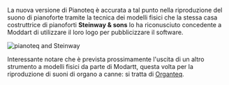 
La nuova versione di Pianoteq è accurata a tal punto nella riproduzione del suono di pianoforte tramite la tecnica dei modelli fisici che la stessa casa costruttrice di pianoforti **Steinway & sons** lo ha riconusciuto concedente a Moddart di utilizzare il loro logo per pubblicizzare il software.

![pianoteq and Steinway](pianoteq-steinway)

Interessante notare che è prevista prossimamente l'uscita di un altro strumento a modelli fisici da parte di Modartt, questa volta per la riproduzione di suoni di organo a canne: si tratta di [Organteq](https://www.modartt.com/organteq).